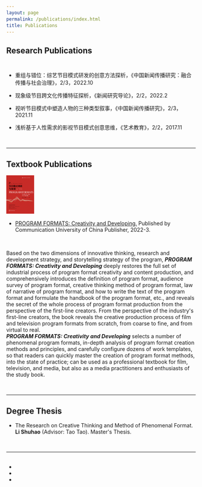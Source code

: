 ```yaml
---
layout: page
permalink: /publications/index.html
title: Publications
---
```


<!-- #> (†: equal contribution, ~: corresponding author) -->

## Research Publications<br><br>

- 重组与错位：综艺节目模式研发的创意方法探析，《中国新闻传播研究：融合传播与社会治理》，2/3，2022.10

- 现象级节目跨文化传播特征探析，《新闻研究导论》，2/2，2022.2

- 视听节目模式中塑造人物的三种类型叙事，《中国新闻传播研究》，2/3，2021.11

- 浅析基于人性需求的影视节目模式创意思维，《艺术教育》，2/2，2017.11

  <br>


---

## Textbook Publications

<img src="assets/images/textbook-cover.JPG" class="floatpic" style="zoom:10%" /> <br>

- [PROGRAM FORMATS: Creativity and Developing.](https://book.douban.com/subject/35803694/) Published by Communication University of China Publisher, 2022-3.

  <br>

Based on the two dimensions of innovative thinking, research and development strategy, and storytelling strategy of the program, ***PROGRAM FORMATS: Creativity and Developing*** deeply restores the full set of industrial process of program format creativity and content production, and comprehensively introduces the definition of program format, audience survey of program format, creative thinking method of program format, law of narrative of program format, and how to write the text of the program format and formulate the handbook of the program format, etc., and reveals the secret of the whole process of program format production from the perspective of the first-line creators. From the perspective of the industry's first-line creators, the book reveals the creative production process of film and television program formats from scratch, from coarse to fine, and from virtual to real.<br>***PROGRAM FORMATS: Creativity and Developing*** selects a number of phenomenal program formats, in-depth analysis of program format creation methods and principles, and carefully configure dozens of work templates, so that readers can quickly master the creation of program format methods, into the state of practice; can be used as a professional textbook for film, television, and media, but also as a media practitioners and enthusiasts of the study book.

<br>

---

## Degree Thesis

- The Research on Creative Thinking and Method of Phenomenal Format. <br>**Li Shuhao** (Advisor: Tao Tao). Master's Thesis.<br>

  <br>

---

## <!--Early Project-->

- <!--[Proposal: Securing Billion Bluetooth Devices leveraging Learning-based Techniques](https://ojs.aaai.org/index.php/AAAI/article/view/30544)<br>*Final year project (FYP).*<br>**Hanlin Cai** (Advisors: Zhezhuang Xu, Tozammel Hossain)<br>The 38th Annual AAAI Conference on Artificial Intelligence (AAAI 2024), Undergraduate Consortium.<br>Vancouver, Canada. February, 2024.-->

- <!--Optimizing Traffic Sign Detection System Using Deep Residual Neural Networks Combined with Analytic Hierarchy Process Model<br>*Junior-year course design.*<br>**Hanlin Cai**, Zheng Li, Jiaqi Hu, Wei Hong Lim, Sew Sun Tiang, Mastaneh Mokayef, Chin Hong Wong<br>The 28th International Conference on Artificial Life and Robotics.<br>Beppu, Japan. February, 2023.<br>Recommended for expanding publication in the Journal of Advances in Artificial Life Robotics (EI Compendex).-->

- <!--An IoT Garbage Monitoring System for Effective Garbage Management<br>*First-year course design.*<br>**Hanlin Cai**, Jiaqi Hu, Zheng Li, Wei Hong Lim, Mastaneh Mokayef, Chin Hong Wong<br>The 4th International Conference on Computer Engineering, Network and Intelligent Multimedia<br>Surabaya, Indonesia. November, 2022 (EI Compendex).<br>-->

  <!--<br>-->
